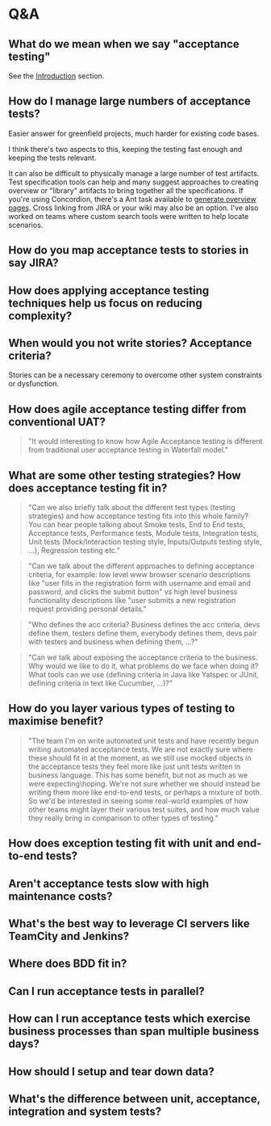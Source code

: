 # Q&A

## What do we mean when we say "acceptance testing"

See the [Introduction](#part1) section.



## How do I manage large numbers of acceptance tests?

Easier answer for greenfield projects, much harder for existing code bases.

I think there's two aspects to this, keeping the testing fast enough and keeping the tests relevant.

It can also be difficult to physically manage a large number of test artifacts. Test specification tools can help and many suggest approaches to creating overview or "library" artifacts to bring together all the specifications. If you're using Concordion, there's a Ant task available to [generate overview pages](http://baddotrobot.com/blog/2010/07/07/generate-concordion-overviews/). Cross linking from JIRA or your wiki may also be an option. I've also worked on teams where custom search tools were written to help locate scenarios.


## How do you map acceptance tests to stories in say JIRA?



## How does applying acceptance testing techniques help us focus on reducing complexity?



## When would you not write stories? Acceptance criteria?

Stories can be a necessary ceremony to overcome other system constraints or dysfunction.



## How does agile acceptance testing differ from conventional UAT?

> "It would interesting to know how Agile Acceptance testing is different from traditional user acceptance testing in Waterfall model."


## What are some other testing strategies? How does acceptance testing fit in?

> "Can we also briefly talk about the different test types (testing strategies) and how acceptance testing fits into this whole family? You can hear people talking about Smoke tests, End to End tests, Acceptance tests, Performance tests, Module tests, Integration tests, Unit tests (Mock/Interaction testing style, Inputs/Outputs testing style, ...), Regression testing etc."

> "Can we talk about the different approaches to defining acceptance criteria, for example: low level www browser scenario descriptions like "user fills in the registration form with username and email and password, and clicks the submit button" vs high level business functionality descriptions like "user submits a new registration request providing personal details."

> "Who defines the acc criteria? Business defines the acc criteria, devs define them, testers define them, everybody defines them, devs pair with testers and business when defining them, ...?"

> "Can we talk about exposing the acceptance criteria to the business. Why would we like to do it, what problems do we face when doing it? What tools can we use (defining criteria in Java like Yatspec or JUnit, defining criteria in text like Cucumber, ...)?"


## How do you layer various types of testing to maximise benefit?

> "The team I'm on write automated unit tests and have recently begun writing automated acceptance tests. We are not exactly sure where these should fit in at the moment, as we still use mocked objects in the acceptance tests they feel more like just unit tests written in business language. This has some benefit, but not as much as we were expecting\hoping. We're not sure whether we should instead be writing them more like end-to-end tests, or perhaps a mixture of both. So we'd be interested in seeing some real-world examples of how other teams might layer their various test suites, and how much value they really bring in comparison to other types of testing."


## How does exception testing fit with unit and end-to-end tests?


## Aren't acceptance tests slow with high maintenance costs?


## What's the best way to leverage CI servers like TeamCity and Jenkins?



## Where does BDD fit in?



## Can I run acceptance tests in parallel?



## How can I run acceptance tests which exercise business processes than span multiple business days?



## How should I setup and tear down data?



## What's the difference between unit, acceptance, integration and system tests?